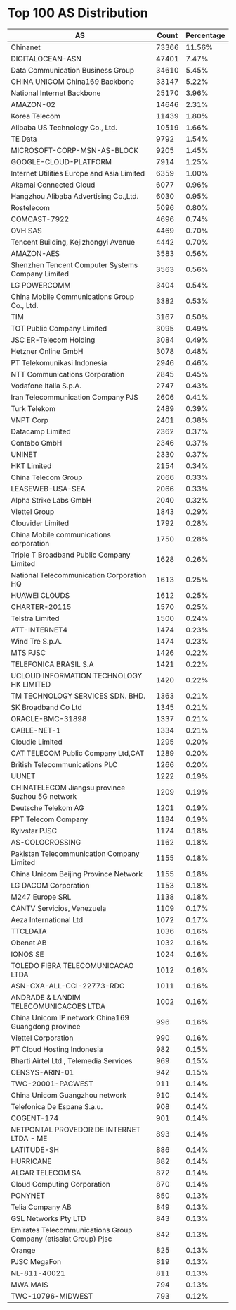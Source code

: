 # Top 100 AS Distribution
| AS | Count | Percentage |
|----|----|----|
| Chinanet | 73366 | 11.56% |
| DIGITALOCEAN-ASN | 47401 | 7.47% |
| Data Communication Business Group | 34610 | 5.45% |
| CHINA UNICOM China169 Backbone | 33147 | 5.22% |
| National Internet Backbone | 25170 | 3.96% |
| AMAZON-02 | 14646 | 2.31% |
| Korea Telecom | 11439 | 1.80% |
| Alibaba US Technology Co., Ltd. | 10519 | 1.66% |
| TE Data | 9792 | 1.54% |
| MICROSOFT-CORP-MSN-AS-BLOCK | 9205 | 1.45% |
| GOOGLE-CLOUD-PLATFORM | 7914 | 1.25% |
| Internet Utilities Europe and Asia Limited | 6359 | 1.00% |
| Akamai Connected Cloud | 6077 | 0.96% |
| Hangzhou Alibaba Advertising Co.,Ltd. | 6030 | 0.95% |
| Rostelecom | 5096 | 0.80% |
| COMCAST-7922 | 4696 | 0.74% |
| OVH SAS | 4469 | 0.70% |
| Tencent Building, Kejizhongyi Avenue | 4442 | 0.70% |
| AMAZON-AES | 3583 | 0.56% |
| Shenzhen Tencent Computer Systems Company Limited | 3563 | 0.56% |
| LG POWERCOMM | 3404 | 0.54% |
| China Mobile Communications Group Co., Ltd. | 3382 | 0.53% |
| TIM | 3167 | 0.50% |
| TOT Public Company Limited | 3095 | 0.49% |
| JSC ER-Telecom Holding | 3084 | 0.49% |
| Hetzner Online GmbH | 3078 | 0.48% |
| PT Telekomunikasi Indonesia | 2946 | 0.46% |
| NTT Communications Corporation | 2845 | 0.45% |
| Vodafone Italia S.p.A. | 2747 | 0.43% |
| Iran Telecommunication Company PJS | 2606 | 0.41% |
| Turk Telekom | 2489 | 0.39% |
| VNPT Corp | 2401 | 0.38% |
| Datacamp Limited | 2362 | 0.37% |
| Contabo GmbH | 2346 | 0.37% |
| UNINET | 2330 | 0.37% |
| HKT Limited | 2154 | 0.34% |
| China Telecom Group | 2066 | 0.33% |
| LEASEWEB-USA-SEA | 2066 | 0.33% |
| Alpha Strike Labs GmbH | 2040 | 0.32% |
| Viettel Group | 1843 | 0.29% |
| Clouvider Limited | 1792 | 0.28% |
| China Mobile communications corporation | 1750 | 0.28% |
| Triple T Broadband Public Company Limited | 1628 | 0.26% |
| National Telecommunication Corporation HQ | 1613 | 0.25% |
| HUAWEI CLOUDS | 1612 | 0.25% |
| CHARTER-20115 | 1570 | 0.25% |
| Telstra Limited | 1500 | 0.24% |
| ATT-INTERNET4 | 1474 | 0.23% |
| Wind Tre S.p.A. | 1474 | 0.23% |
| MTS PJSC | 1426 | 0.22% |
| TELEFONICA BRASIL S.A | 1421 | 0.22% |
| UCLOUD INFORMATION TECHNOLOGY HK LIMITED | 1420 | 0.22% |
| TM TECHNOLOGY SERVICES SDN. BHD. | 1363 | 0.21% |
| SK Broadband Co Ltd | 1345 | 0.21% |
| ORACLE-BMC-31898 | 1337 | 0.21% |
| CABLE-NET-1 | 1334 | 0.21% |
| Cloudie Limited | 1295 | 0.20% |
| CAT TELECOM Public Company Ltd,CAT | 1289 | 0.20% |
| British Telecommunications PLC | 1266 | 0.20% |
| UUNET | 1222 | 0.19% |
| CHINATELECOM Jiangsu province Suzhou 5G network | 1209 | 0.19% |
| Deutsche Telekom AG | 1201 | 0.19% |
| FPT Telecom Company | 1184 | 0.19% |
| Kyivstar PJSC | 1174 | 0.18% |
| AS-COLOCROSSING | 1162 | 0.18% |
| Pakistan Telecommunication Company Limited | 1155 | 0.18% |
| China Unicom Beijing Province Network | 1155 | 0.18% |
| LG DACOM Corporation | 1153 | 0.18% |
| M247 Europe SRL | 1138 | 0.18% |
| CANTV Servicios, Venezuela | 1109 | 0.17% |
| Aeza International Ltd | 1072 | 0.17% |
| TTCLDATA | 1036 | 0.16% |
| Obenet AB | 1032 | 0.16% |
| IONOS SE | 1024 | 0.16% |
| TOLEDO FIBRA TELECOMUNICACAO LTDA | 1012 | 0.16% |
| ASN-CXA-ALL-CCI-22773-RDC | 1011 | 0.16% |
| ANDRADE & LANDIM TELECOMUNICACOES LTDA | 1002 | 0.16% |
| China Unicom IP network China169 Guangdong province | 996 | 0.16% |
| Viettel Corporation | 990 | 0.16% |
| PT Cloud Hosting Indonesia | 982 | 0.15% |
| Bharti Airtel Ltd., Telemedia Services | 969 | 0.15% |
| CENSYS-ARIN-01 | 942 | 0.15% |
| TWC-20001-PACWEST | 911 | 0.14% |
| China Unicom Guangzhou network | 910 | 0.14% |
| Telefonica De Espana S.a.u. | 908 | 0.14% |
| COGENT-174 | 901 | 0.14% |
| NETPONTAL PROVEDOR DE INTERNET LTDA - ME | 893 | 0.14% |
| LATITUDE-SH | 886 | 0.14% |
| HURRICANE | 882 | 0.14% |
| ALGAR TELECOM SA | 872 | 0.14% |
| Cloud Computing Corporation | 870 | 0.14% |
| PONYNET | 850 | 0.13% |
| Telia Company AB | 849 | 0.13% |
| GSL Networks Pty LTD | 843 | 0.13% |
| Emirates Telecommunications Group Company (etisalat Group) Pjsc | 842 | 0.13% |
| Orange | 825 | 0.13% |
| PJSC MegaFon | 819 | 0.13% |
| NL-811-40021 | 811 | 0.13% |
| MWA MAIS | 794 | 0.13% |
| TWC-10796-MIDWEST | 793 | 0.12% |
